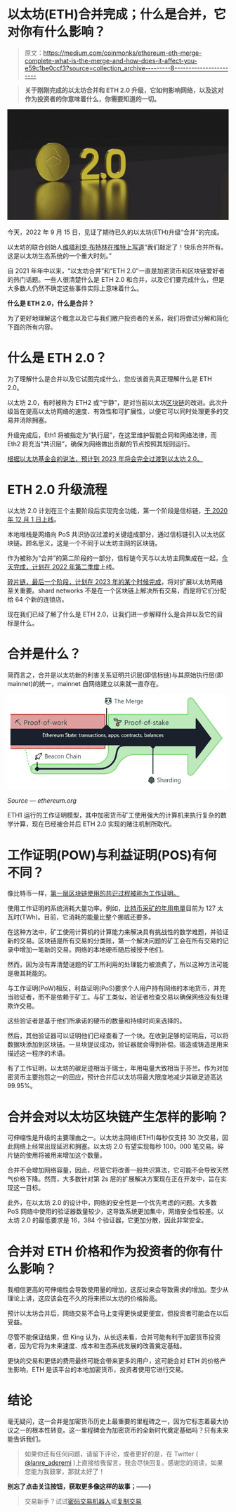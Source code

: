 # 以太坊(ETH)合并完成；什么是合并，它对你有什么影响？

> 原文：<https://medium.com/coinmonks/ethereum-eth-merge-complete-what-is-the-merge-and-how-does-it-affect-you-e59c1be0ccf3?source=collection_archive---------8----------------------->

> **关于刚刚完成的以太坊合并和 ETH 2.0 升级，它如何影响网络，以及这对作为投资者的你意味着什么，你需要知道的一切。**

![](img/cbcd9b70da902b5a32f583a33c356c59.png)

今天，2022 年 9 月 15 日，见证了期待已久的以太坊(ETH)升级“合并”的完成。

以太坊的联合创始人[维塔利克·布特林在推特上写道](https://twitter.com/VitalikButerin/status/1570306185391378434?s=20&t=_jBOoTDN-hRFoQhUmzF0tQ)“我们敲定了！快乐合并所有。这是以太坊生态系统的一个重大时刻。”

自 2021 年年中以来，“以太坊合并”和“ETH 2.0”一直是加密货币和区块链爱好者的热门话题。一些人很清楚什么是 ETH 2.0 和合并，以及它们要完成什么，但是大多数人仍然不确定这些事件实际上意味着什么。

**什么是 ETH 2.0，什么是合并？**

为了更好地理解这个概念以及它与我们散户投资者的关系，我们将尝试分解和简化下面的所有内容。

# 什么是 ETH 2.0？

为了理解什么是合并以及它试图完成什么，您应该首先真正理解什么是 ETH 2.0。

以太坊 2.0，有时被称为 ETH2 或“宁静”，是对当前以太坊[区块链](/coinmonks/blockchain-for-10-year-olds-c2728b94e00e)的改进。此次升级旨在提高以太坊网络的速度、有效性和可扩展性，以便它可以同时处理更多的交易并消除拥塞。

升级完成后，Eth1 将被指定为“执行层”，在这里维护智能合同和网络法律，而 Eth2 将充当“共识层”，确保为网络做出贡献的节点按照其规则运行。

[根据以太坊基金会的说法，预计到 2023 年将会完全过渡到以太坊 2.0。](https://ethereum.org/en/upgrades/shard-chains/)

# **ETH 2.0 升级流程**

以太坊 2.0 计划在三个主要阶段后实现完全功能，第一个阶段是信标链，[于 2020 年 12 月 1 日上线](https://ethereum.org/en/upgrades/beacon-chain/#:~:text=The%20Beacon%20Chain%20shipped%20on,upgrade%20on%20September%2015%2C%202022.)。

本地堆栈是网络向 PoS 共识协议过渡的关键组成部分，通过信标链引入以太坊区块链。顾名思义，这是一个不同于以太坊主网的区块链。

作为被称为“合并”的第二阶段的一部分，信标链今天与以太坊主网集成在一起，[今天完成，计划在 2022 年第二季度](https://ethereum.org/en/upgrades/merge/)上线。

[碎片链，最后一个阶段，计划在 2023 年的某个时候完成](https://ethereum.org/en/upgrades/sharding/)，将对扩展以太坊网络至关重要。shard networks 不是在一个区块链上解决所有交易，而是将它们分配给 64 个新的连锁店。

现在我们已经了解了什么是 ETH 2.0，让我们进一步解释什么是合并以及它的目标是什么。

# 合并是什么？

简而言之，合并是以太坊新的利害关系证明共识层(即信标链)与其原始执行层(即 mainnet)的统一，mainnet 自网络建立以来就一直存在。

![](img/dd4b25dfb83b9351e740a2d8dbba4b81.png)

*Source — ethereum.org*

ETH1 运行的工作证明模型，其中加密货币矿工使用强大的计算机来执行复杂的数学计算，现在已经被合并后 ETH 2.0 实现的赌注机制所取代。

# 工作证明(POW)与利益证明(POS)有何不同？

像比特币一样，[第一层区块链使用的共识过程被称为工作证明。](/coinmonks/defi-for-10-year-olds-what-is-a-layer-1-blockchain-cec892431281)

使用工作证明的系统消耗大量功率。例如，[比特币采矿的年用电量](https://www.forbes.com/advisor/investing/cryptocurrency/bitcoins-energy-usage-explained/)目前为 127 太瓦时(TWh)。目前，它消耗的能量比整个挪威还要多。

在这种方法中，矿工使用计算机的计算能力来解决具有挑战性的数学难题，并验证新的交易。区块链是所有交易的分类账，第一个解决问题的矿工会在所有交易的记录中增加一笔新的交易。网络的本地硬币随后被授予他们。

然而，因为没有弄清楚谜题的矿工所利用的处理能力被浪费了，所以这种方法可能是极其耗能的。

与工作证明(PoW)相反，利益证明(PoS)要求个人用户持有网络的本地货币，并充当验证者，而不是依赖于矿工。与矿工类似，验证者检查交易以确保网络没有处理欺诈交易。

这些验证者是基于他们所承诺的硬币的数量和持续时间来选择的。

然后，其他验证器可以证明他们已经查看了一个块。在收到足够的证明后，可以将数据块添加到区块链。一旦块提议成功，验证器就会得到补偿。锻造或铸造是用来描述这一程序的术语。

有了工作证明，以太坊的碳足迹相当于瑞士，年用电量大致相当于芬兰。作为对加密货币主要抱怨之一的回应，预计合并后以太坊将最大限度地减少其碳足迹高达 99.95%。

# 合并会对以太坊区块链产生怎样的影响？

可伸缩性是升级的主要理由之一。以太坊主网络(ETH1)每秒仅支持 30 次交易，因此网络上经常出现延迟和拥塞。以太坊 2.0 有望实现每秒 100，000 笔交易。碎片链的使用将被用来增加这个数量。

合并不会增加网络容量，因此，尽管它将改善一般共识算法，它可能不会导致天然气价格下降。然而，大多数针对第 2s 层的扩展解决方案现在正在开发中，旨在实现这一目标。

此外，在以太坊 2.0 的设计中，网络的安全性是一个优先考虑的问题。大多数 PoS 网络中使用的验证器数量较少，这导致系统更加集中，网络安全性较差。以太坊 2.0 的最低要求是 16，384 个验证器，它更加分散，因此非常安全。

# 合并对 ETH 价格和作为投资者的你有什么影响？

我相信更高的可伸缩性会导致使用量的增加，这反过来会导致需求的增加。至少从理论上讲，这应该会在不久的将来把以太坊的价格抬高。

预计以太坊合并后，网络交易不会马上变得更快或更便宜，但投资者可能会在以后受益。

尽管不能保证结果，但 King 认为，从长远来看，合并可能有利于加密货币投资者，因为它将为未来速度、成本和生态系统发展的改善奠定基础。

更快的交易和更低的费用最终可能会带来更多的用户，这可能会对 ETH 的价格产生影响，ETH 是该平台的本地加密货币，投资者使用它进行交易。

# 结论

毫无疑问，这一合并是加密货币历史上最重要的里程碑之一，因为它标志着最大协议之一的根本性转变。这一里程碑会为加密货币的全新时代奠定基础吗？只有未来能告诉我们。

> 如果你还有任何问题，请留下评论，或者更好的是，在 Twitter ( [@lanre_aderemi](https://twitter.com/Lanre_aderemi) )上直接给我留言，我会尽快回复。感谢您的阅读，如果您能为我鼓掌，那就太好了！

**别忘了点击关注按钮，获取更多像这样的故事；——)**

> 交易新手？试试[密码交易机器人](/coinmonks/crypto-trading-bot-c2ffce8acb2a)或[复制交易](/coinmonks/top-10-crypto-copy-trading-platforms-for-beginners-d0c37c7d698c)